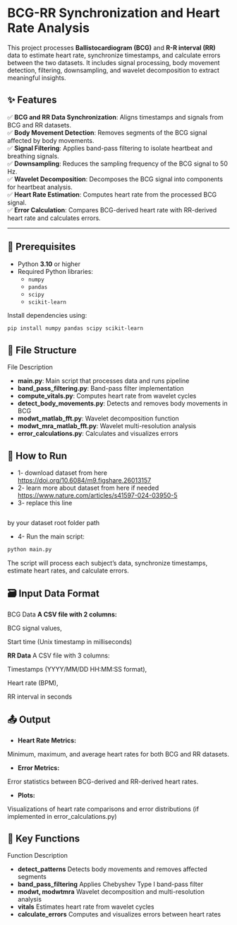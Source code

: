 # BCG-RR Synchronization and Heart Rate Analysis

This project processes **Ballistocardiogram (BCG)** and **R-R interval (RR)** data to estimate heart rate, synchronize timestamps, and calculate errors between the two datasets. It includes signal processing, body movement detection, filtering, downsampling, and wavelet decomposition to extract meaningful insights.

## ✨ Features

✅ **BCG and RR Data Synchronization**: Aligns timestamps and signals from BCG and RR datasets.  
✅ **Body Movement Detection**: Removes segments of the BCG signal affected by body movements.  
✅ **Signal Filtering**: Applies band-pass filtering to isolate heartbeat and breathing signals.  
✅ **Downsampling**: Reduces the sampling frequency of the BCG signal to 50 Hz.  
✅ **Wavelet Decomposition**: Decomposes the BCG signal into components for heartbeat analysis.  
✅ **Heart Rate Estimation**: Computes heart rate from the processed BCG signal.  
✅ **Error Calculation**: Compares BCG-derived heart rate with RR-derived heart rate and calculates errors.

---

## 📝 Prerequisites

- Python **3.10** or higher
- Required Python libraries:
  - `numpy`
  - `pandas`
  - `scipy`
  - `scikit-learn`

Install dependencies using:

```bash
pip install numpy pandas scipy scikit-learn
```
## 📁 File Structure
File	Description
- **main.py**:	Main script that processes data and runs pipeline
- **band_pass_filtering.py**:	Band-pass filter implementation
- **compute_vitals.py**:	Computes heart rate from wavelet cycles
- **detect_body_movements.py**:	Detects and removes body movements in BCG
- **modwt_matlab_fft.py**:	Wavelet decomposition function
- **modwt_mra_matlab_fft.py**:	Wavelet multi-resolution analysis
- **error_calculations.py**:	Calculates and visualizes errors

## 🚀 How to Run
- 1- download dataset from here https://doi.org/10.6084/m9.figshare.26013157 
- 2- learn more about dataset from here if needed https://www.nature.com/articles/s41597-024-03950-5
- 3- replace this line 
``` dataset_root = '../../dataset/dataset/data/'
```
by your dataset root folder path

- 4- Run the main script:
```bash
python main.py
```
The script will process each subject’s data, synchronize timestamps, estimate heart rates, and calculate errors.

## 🗃️ Input Data Format
BCG Data
**A CSV file with 2 columns:**

BCG signal values,

Start time (Unix timestamp in milliseconds)

**RR Data**
A CSV file with 3 columns:

Timestamps (YYYY/MM/DD HH:MM:SS format),

Heart rate (BPM),

RR interval in seconds

## 📤 Output
- **Heart Rate Metrics:**

Minimum, maximum, and average heart rates for both BCG and RR datasets.

- **Error Metrics:**

Error statistics between BCG-derived and RR-derived heart rates.

- **Plots:**

Visualizations of heart rate comparisons and error distributions (if implemented in error_calculations.py)

## 🔑 Key Functions
Function	Description
- **detect_patterns**	Detects body movements and removes affected segments
- **band_pass_filtering**	Applies Chebyshev Type I band-pass filter
- **modwt, modwtmra**	Wavelet decomposition and multi-resolution analysis
- **vitals**	Estimates heart rate from wavelet cycles
- **calculate_errors**	Computes and visualizes errors between heart rates
